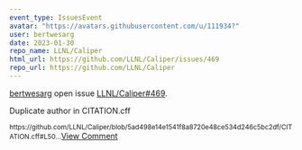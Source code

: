 ```yaml
---
event_type: IssuesEvent
avatar: "https://avatars.githubusercontent.com/u/111934?"
user: bertwesarg
date: 2023-01-30
repo_name: LLNL/Caliper
html_url: https://github.com/LLNL/Caliper/issues/469
repo_url: https://github.com/LLNL/Caliper
---
```


<a href='https://github.com/bertwesarg' target='_blank'>bertwesarg</a> open issue <a href='https://github.com/LLNL/Caliper/issues/469' target='_blank'>LLNL/Caliper#469</a>.

<p>Duplicate author in CITATION.cff</p><small>https://github.com/LLNL/Caliper/blob/5ad498e14e1541f8a8720e48ce534d246c5bc2df/CITATION.cff#L50...</small><a href='https://github.com/LLNL/Caliper/issues/469' target='_blank'>View Comment</a>